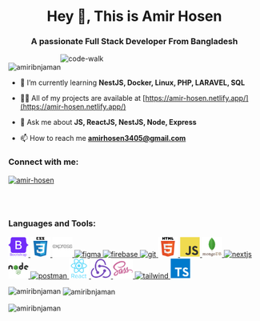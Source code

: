 <h1 align="center">Hey 👋, This is <b> Amir Hosen</b> </h1>
<h3 align="center">A passionate Full Stack Developer From Bangladesh</h3>

<img align='right' alt='code-walk' width='400' src="https://i.gifer.com/H9zM.gif" />

<p align="left"> <img src="https://komarev.com/ghpvc/?username=amiribnjaman&label=Profile%20views&color=0e75b6&style=flat" alt="amiribnjaman" /> </p>

- 🌱 I’m currently learning **NestJS, Docker, Linux, PHP, LARAVEL, SQL**

- 👨‍💻 All of my projects are available at [https://amir-hosen.netlify.app/](https://amir-hosen.netlify.app/)

- 💬 Ask me about **JS, ReactJS, NestJS, Node, Express**

- 📫 How to reach me **amirhosen3405@gmail.com**

<h3 align="left">Connect with me:</h3>
<p align="left">
<a href="https://linkedin.com/in/amir-hosen" target="blank"><img align="center" src="https://raw.githubusercontent.com/rahuldkjain/github-profile-readme-generator/master/src/images/icons/Social/linked-in-alt.svg" alt="amir-hosen" height="30" width="40" /></a>

<div itemscope itemtype='http://schema.org/Person' class='fiverr-seller-widget' style='display: inline-block;'>
     <a itemprop='url' href=https://www.fiverr.com/amir_hosen rel="nofollow" target="_blank" style='display: inline-block;'>
        <div class='fiverr-seller-content' id='fiverr-seller-widget-content-827b060b-9fa0-43d1-9aa7-9fded8dc5c95' itemprop='contentURL' style='display: none;'></div>
        <div id='fiverr-widget-seller-data' style='display: none;'>
            <div itemprop='name' >amir_hosen</div>
            <div itemscope itemtype='http://schema.org/Organization'><span itemprop='name'>Fiverr</span></div>
            <div itemprop='jobtitle'>Seller</div>
            <div itemprop='description'>Hello!
I'm a professional web developer from Bangladesh. I'm a creative full-stack web developer with more than 2 years of local job experience.  My passion is to create a beautiful, eye-catching, responsive website using modern web technologies. I work hard to satisfy my clients and client satisfaction is my first goal.

Thanks.</div>
        </div>
    </a>
</div>

</p>

<h3 align="left">Languages and Tools:</h3>
<p align="left"> <a href="https://getbootstrap.com" target="_blank" rel="noreferrer"> <img src="https://raw.githubusercontent.com/devicons/devicon/master/icons/bootstrap/bootstrap-plain-wordmark.svg" alt="bootstrap" width="40" height="40"/> </a> <a href="https://www.w3schools.com/css/" target="_blank" rel="noreferrer"> <img src="https://raw.githubusercontent.com/devicons/devicon/master/icons/css3/css3-original-wordmark.svg" alt="css3" width="40" height="40"/> </a> <a href="https://expressjs.com" target="_blank" rel="noreferrer"> <img src="https://raw.githubusercontent.com/devicons/devicon/master/icons/express/express-original-wordmark.svg" alt="express" width="40" height="40"/> </a> <a href="https://www.figma.com/" target="_blank" rel="noreferrer"> <img src="https://www.vectorlogo.zone/logos/figma/figma-icon.svg" alt="figma" width="40" height="40"/> </a> <a href="https://firebase.google.com/" target="_blank" rel="noreferrer"> <img src="https://www.vectorlogo.zone/logos/firebase/firebase-icon.svg" alt="firebase" width="40" height="40"/> </a> <a href="https://git-scm.com/" target="_blank" rel="noreferrer"> <img src="https://www.vectorlogo.zone/logos/git-scm/git-scm-icon.svg" alt="git" width="40" height="40"/> </a> <a href="https://www.w3.org/html/" target="_blank" rel="noreferrer"> <img src="https://raw.githubusercontent.com/devicons/devicon/master/icons/html5/html5-original-wordmark.svg" alt="html5" width="40" height="40"/> </a> <a href="https://developer.mozilla.org/en-US/docs/Web/JavaScript" target="_blank" rel="noreferrer"> <img src="https://raw.githubusercontent.com/devicons/devicon/master/icons/javascript/javascript-original.svg" alt="javascript" width="40" height="40"/> </a> <a href="https://www.mongodb.com/" target="_blank" rel="noreferrer"> <img src="https://raw.githubusercontent.com/devicons/devicon/master/icons/mongodb/mongodb-original-wordmark.svg" alt="mongodb" width="40" height="40"/> </a> <a href="https://nextjs.org/" target="_blank" rel="noreferrer"> <img src="https://cdn.worldvectorlogo.com/logos/nextjs-2.svg" alt="nextjs" width="40" height="40"/> </a> <a href="https://nodejs.org" target="_blank" rel="noreferrer"> <img src="https://raw.githubusercontent.com/devicons/devicon/master/icons/nodejs/nodejs-original-wordmark.svg" alt="nodejs" width="40" height="40"/> </a> <a href="https://postman.com" target="_blank" rel="noreferrer"> <img src="https://www.vectorlogo.zone/logos/getpostman/getpostman-icon.svg" alt="postman" width="40" height="40"/> </a> <a href="https://reactjs.org/" target="_blank" rel="noreferrer"> <img src="https://raw.githubusercontent.com/devicons/devicon/master/icons/react/react-original-wordmark.svg" alt="react" width="40" height="40"/> </a> <a href="https://redux.js.org" target="_blank" rel="noreferrer"> <img src="https://raw.githubusercontent.com/devicons/devicon/master/icons/redux/redux-original.svg" alt="redux" width="40" height="40"/> </a> <a href="https://sass-lang.com" target="_blank" rel="noreferrer"> <img src="https://raw.githubusercontent.com/devicons/devicon/master/icons/sass/sass-original.svg" alt="sass" width="40" height="40"/> </a> <a href="https://tailwindcss.com/" target="_blank" rel="noreferrer"> <img src="https://www.vectorlogo.zone/logos/tailwindcss/tailwindcss-icon.svg" alt="tailwind" width="40" height="40"/> </a> <a href="https://www.typescriptlang.org/" target="_blank" rel="noreferrer"> <img src="https://raw.githubusercontent.com/devicons/devicon/master/icons/typescript/typescript-original.svg" alt="typescript" width="40" height="40"/> </a> </p>

<p><img align="left" src="https://github-readme-stats.vercel.app/api/top-langs?username=amiribnjaman&show_icons=true&locale=en&layout=compact" alt="amiribnjaman" /></p>

<p>&nbsp;<img align="center" src="https://github-readme-stats.vercel.app/api?username=amiribnjaman&show_icons=true&locale=en" alt="amiribnjaman" /></p>

<p><img align="center" src="https://github-readme-streak-stats.herokuapp.com/?user=amiribnjaman&" alt="amiribnjaman" /></p>
